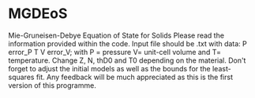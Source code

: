 # MGDEoS
Mie-Gruneisen-Debye Equation of State for Solids
Please read the information provided within the code. 
Input file should be .txt with data: P error_P T V error_V; with P = pressure V= unit-cell volume and T= temperature. 
Change Z, N, thD0 and T0 depending on the material. Don't forget to adjust the initial models as well as the bounds for the least-squares fit. 
Any feedback will be much appreciated as this is the first version of this programme. 

